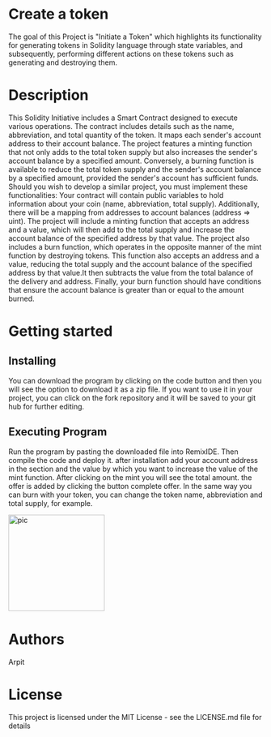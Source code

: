 # Create a token
The goal of this Project is "Initiate a Token" which highlights its functionality for generating tokens in Solidity language through state variables, and subsequently, performing different actions on these tokens such as generating and destroying them.

# Description
This Solidity Initiative includes a Smart Contract designed to execute various operations. The contract includes details such as the name, abbreviation, and total quantity of the token. It maps each sender's account address to their account balance. The project features a minting function that not only adds to the total token supply but also increases the sender's account balance by a specified amount. Conversely, a burning function is available to reduce the total token supply and the sender's account balance by a specified amount, provided the sender's account has sufficient funds. Should you wish to develop a similar project, you must implement these functionalities: Your contract will contain public variables to hold information about your coin (name, abbreviation, total supply). Additionally, there will be a mapping from addresses to account balances (address => uint). The project will include a minting function that accepts an address and a value, which will then add to the total supply and increase the account balance of the specified address by that value. The project also includes a burn function, which operates in the opposite manner of the mint function by destroying tokens. This function also accepts an address and a value, reducing the total supply and the account balance of the specified address by that value.It then subtracts the value from the total balance of the delivery and address. Finally, your burn function should have conditions that ensure the account balance is greater than or equal to the amount burned.

# Getting started
## Installing
You can download the program by clicking on the code button and then you will see the option to download it as a zip file. If you want to use it in your project, you can click on the fork repository and it will be saved to your git hub for further editing.
## Executing Program
Run the program by pasting the downloaded file into RemixIDE. Then compile the code and deploy it. after installation add your account address in the section and the value by which you want to increase the value of the mint function. After clicking on the mint you will see the total amount. the offer is added by clicking the button complete offer. In the same way you can burn with your token, you can change the token name, abbreviation and total supply, for example.


<img width="190" alt="pic" src="https://github.com/justakshit/solidity_final/assets/122389506/ef831b1f-d4ed-441e-a50e-48428bcba6e1">

# Authors 
Arpit

# License
This project is licensed under the MIT License - see the LICENSE.md file for details




